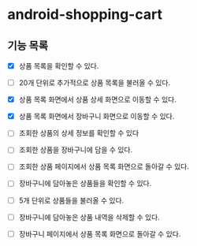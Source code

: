 # android-shopping-cart

## 기능 목록
- [x]  상품 목록을 확인할 수 있다.
  - [ ]  20개 단위로 추가적으로 상품 목록을 불러올 수 있다.
- [x]  상품 목록 화면에서 상품 상세 화면으로 이동할 수 있다.
- [x]  상품 목록 화면에서 장바구니 화면으로 이동할 수 있다.

- [ ]  조회한 상품의 상세 정보를 확인할 수 있다
- [ ]  조회한 상품을 장바구니에 담을 수 있다.
- [ ]  조회한 상품 페이지에서 상품 목록 화면으로 돌아갈 수 있다.

- [ ]  장바구니에 담아놓은 상품들을 확인할 수 있다.
  - [ ]  5개 단위로 상품들을 불러올 수 있다.
- [ ]  장바구니에 담아놓은 상품 내역을 삭제할 수 있다.
- [ ]  장바구니 페이지에서 상품 목록 화면으로 돌아갈 수 있다.
